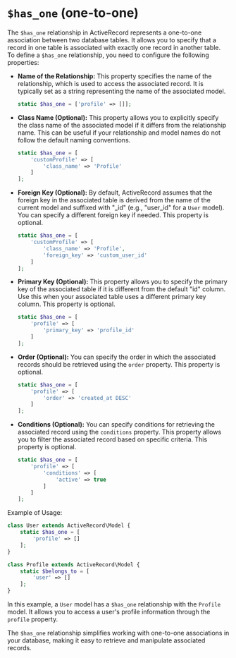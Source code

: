 # `$has_one` (one-to-one)

The `$has_one` relationship in ActiveRecord represents a one-to-one association between two database tables. It allows you to specify that a record in one table is associated with exactly one record in another table. To define a `$has_one` relationship, you need to configure the following properties:

- **Name of the Relationship:** This property specifies the name of the relationship, which is used to access the associated record. It is typically set as a string representing the name of the associated model. 

    ```php
    static $has_one = ['profile' => []];
    ```

- **Class Name (Optional):** This property allows you to explicitly specify the class name of the associated model if it differs from the relationship name. This can be useful if your relationship and model names do not follow the default naming conventions.

    ```php
    static $has_one = [
        'customProfile' => [
            'class_name' => 'Profile'
        ]
    ];
    ```

- **Foreign Key (Optional):** By default, ActiveRecord assumes that the foreign key in the associated table is derived from the name of the current model and suffixed with "_id" (e.g., "user_id" for a `User` model). You can specify a different foreign key if needed. This property is optional.

    ```php
    static $has_one = [
        'customProfile' => [
            'class_name' => 'Profile', 
            'foreign_key' => 'custom_user_id'
        ]
    ];
    ```

- **Primary Key (Optional):** This property allows you to specify the primary key of the associated table if it is different from the default "id" column. Use this when your associated table uses a different primary key column. This property is optional.

    ```php
    static $has_one = [
        'profile' => [
            'primary_key' => 'profile_id'
        ]
    ];
    ```

- **Order (Optional):** You can specify the order in which the associated records should be retrieved using the `order` property. This property is optional.

    ```php
    static $has_one = [
        'profile' => [
            'order' => 'created_at DESC'
        ]
    ];
    ```

- **Conditions (Optional):** You can specify conditions for retrieving the associated record using the `conditions` property. This property allows you to filter the associated record based on specific criteria. This property is optional.

    ```php
    static $has_one = [
        'profile' => [
            'conditions' => [
                'active' => true
            ]
        ]
    ];
    ```

Example of Usage:

```php
class User extends ActiveRecord\Model {
    static $has_one = [
        'profile' => []
    ];
}

class Profile extends ActiveRecord\Model {
    static $belongs_to = [
        'user' => []
    ];
}
```

In this example, a `User` model has a `$has_one` relationship with the `Profile` model. It allows you to access a user's profile information through the `profile` property.

The `$has_one` relationship simplifies working with one-to-one associations in your database, making it easy to retrieve and manipulate associated records.

